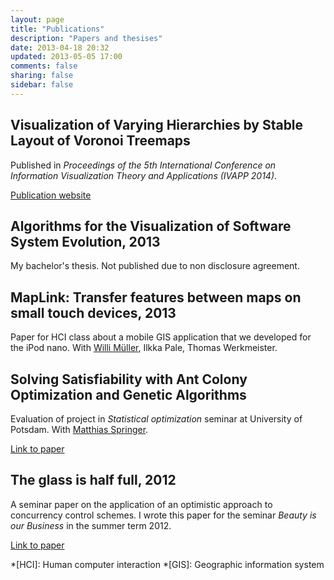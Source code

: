 ```yaml
---
layout: page
title: "Publications"
description: "Papers and thesises"
date: 2013-04-18 20:32
updated: 2013-05-05 17:00
comments: false
sharing: false
sidebar: false
---
```


## Visualization of Varying Hierarchies by Stable Layout of Voronoi Treemaps

Published in *Proceedings of the 5th International Conference on Information Visualization Theory and Applications (IVAPP 2014)*.

[Publication website](http://www.hpi.uni-potsdam.de/doellner/publications/year/2014/2334/STMD2014.html)


## Algorithms for the Visualization of Software System Evolution, 2013

My bachelor's thesis. Not published due to non disclosure agreement.


## MapLink: Transfer features between maps on small touch devices, 2013

Paper for HCI class about a mobile GIS application that we developed for the iPod nano. With [Willi Müller](http://jups42.de/), Ilkka Pale, Thomas Werkmeister.


## Solving Satisfiability with Ant Colony Optimization and Genetic Algorithms

Evaluation of project in *Statistical optimization* seminar at University of Potsdam. With [Matthias Springer](http://www.matthiasspringer.de/).

[Link to paper](http://www.matthiasspringer.de/downloads/sosat-paper.pdf)


## The glass is half full, 2012

A seminar paper on the application of an optimistic approach to concurrency control schemes. I wrote this paper for the seminar *Beauty is our Business* in the summer term 2012.

[Link to paper](https://dl.dropboxusercontent.com/u/12770094/the_glass_is_half_full.pdf)


*[HCI]:     Human computer interaction
*[GIS]:     Geographic information system